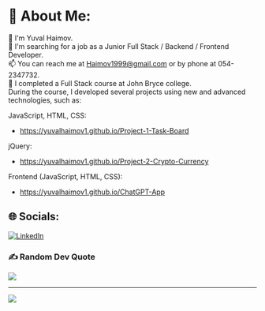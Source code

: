 # 💫 About Me:
👋 I'm Yuval Haimov.\
👀 I'm searching for a job as a Junior Full Stack / Backend / Frontend Developer.\
📫 You can reach me at Haimov1999@gmail.com or by phone at 054-2347732.\
🌱 I completed a Full Stack course at John Bryce college.\
During the course, I developed several projects using new and advanced technologies, such as:

JavaScript, HTML, CSS:
- https://yuvalhaimov1.github.io/Project-1-Task-Board

jQuery:
- https://yuvalhaimov1.github.io/Project-2-Crypto-Currency

Frontend (JavaScript, HTML, CSS):
- https://yuvalhaimov1.github.io/ChatGPT-App

## 🌐 Socials:
[![LinkedIn](https://img.shields.io/badge/LinkedIn-%230077B5.svg?logo=linkedin&logoColor=white)](https://www.linkedin.com/in/yuval-haimov/) 

### ✍️ Random Dev Quote
![](https://quotes-github-readme.vercel.app/api?type=horizontal&theme=radical)

---
[![](https://visitcount.itsvg.in/api?id=yuvalhaimov1&icon=0&color=0)](https://visitcount.itsvg.in)
